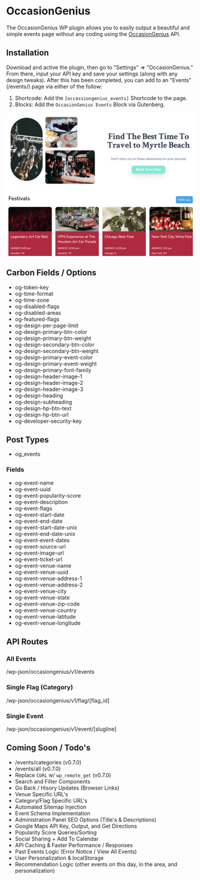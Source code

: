 # OccasionGenius

The OccasionGenius WP plugin allows you to easily output a beautiful and simple events page without any coding using the [OccasionGenius](https://occasiongenius.com/) API.

## Installation

Download and active the plugin, then go to "Settings" => "OccasionGenius."  From there, input your API key and save your settings (along with any design tweaks).
After this has been completed, you can add to an "Events" (/events/) page via either of the follow:

1.  Shortcode:  Add the `[occassiongenius_events]` Shortcode to the page.
2.  Blocks:  Add the `OccasionGenius Events` Block via Gutenberg.

[![OccasionGenius](/public/images/v0_6_0_screenshot_1.png?raw=true)](#features)

## Carbon Fields / Options

* og-token-key
* og-time-format
* og-time-zone
* og-disabled-flags
* og-disabled-areas
* og-featured-flags
* og-design-per-page-limit
* og-design-primary-btn-color
* og-design-primary-btn-weight
* og-design-secondary-btn-color
* og-design-secondary-btn-weight
* og-design-primary-event-color
* og-design-primary-event-weight
* og-design-primary-font-family
* og-design-header-image-1
* og-design-header-image-2
* og-design-header-image-3
* og-design-heading
* og-design-subheading
* og-design-hp-btn-text
* og-design-hp-btn-url
* og-developer-security-key

## Post Types
* og_events

### Fields
* og-event-name
* og-event-uuid
* og-event-popularity-score
* og-event-description
* og-event-flags
* og-event-start-date
* og-event-end-date
* og-event-start-date-unix
* og-event-end-date-unix
* og-event-event-dates
* og-event-source-url
* og-event-image-url
* og-event-ticket-url
* og-event-venue-name
* og-event-venue-uuid
* og-event-venue-address-1
* og-event-venue-address-2
* og-event-venue-city
* og-event-venue-state
* og-event-venue-zip-code
* og-event-venue-country
* og-event-venue-latitude
* og-event-venue-longitude

## API Routes

### All Events

/wp-json/occasiongenius/v1/events

### Single Flag (Category)

/wp-json/occasiongenius/v1/flag/[flag_id]

### Single Event

/wp-json/occasiongenius/v1/event/[slugline]

## Coming Soon / Todo's

* /events/categories (v0.7.0)
* /events/all (v0.7.0)
* Replace `CURL` w/ `wp_remote_get` (v0.7.0)
* Search and Filter Components
* Go Back / Hisory Updates (Browser Links)
* Venue Specific URL's
* Category/Flag Specific URL's
* Automated Sitemap Injection
* Event Schema Implementation
* Administration Panel SEO Options (Title's & Descriptions)
* Google Maps API Key, Output, and Get Directions
* Popularity Score Queries/Sorting
* Social Sharing + Add To Calendar
* API Caching & Faster Performance / Responses
* Past Events Logic (Error Notice / View All Events)
* User Personalization & localStorage
* Recommendation Logic (other events on this day, in the area, and personalization)
